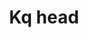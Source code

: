 ---
layout: item
title: Kq head
item-id: 7981
datatable: true
id: 7981
name: "Kq head"
members: true
lowalch: 20000
highalch: 30000
examine: "I should get it stuffed!"
monsters:
  - id: 963
    name: "Kalphite Queen"
    members: true
    combat_level: 333
    wiki_url: "https://oldschool.runescape.wiki/w/Kalphite_Queen#Crawling"
    drops:
      - quantity: "1"
        rarity: 0.0078125
        drop_requirements: null
---